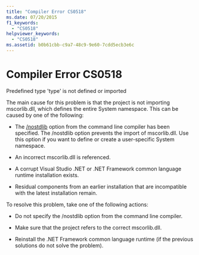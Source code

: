 ```yaml
---
title: "Compiler Error CS0518"
ms.date: 07/20/2015
f1_keywords: 
  - "CS0518"
helpviewer_keywords: 
  - "CS0518"
ms.assetid: b0b61cbb-c9a7-48c9-9e60-7cdd5ecb3e6c
---
```

# Compiler Error CS0518
Predefined type 'type' is not defined or imported  
  
 The main cause for this problem is that the project is not importing mscorlib.dll, which defines the entire System namespace. This can be caused by one of the following:  
  
-   The [/nostdlib](../../../csharp/language-reference/compiler-options/nostdlib-compiler-option.md) option from the command line compiler has been specified. The /nostdlib option prevents the import of mscorlib.dll. Use this option if you want to define or create a user-specific System namespace.  
  
-   An incorrect mscorlib.dll is referenced.  
  
-   A corrupt Visual Studio .NET or .NET Framework common language runtime installation exists.  
  
-   Residual components from an earlier installation that are incompatible with the latest installation remain.  
  
 To resolve this problem, take one of the following actions:  
  
-   Do not specify the /nostdlib option from the command line compiler.  
  
-   Make sure that the project refers to the correct mscorlib.dll.  
  
-   Reinstall the .NET Framework common language runtime (if the previous solutions do not solve the problem).
